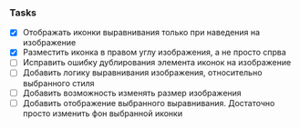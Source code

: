 ### Tasks
- [x] Отображать иконки выравнивания только при наведения на изображение
- [x] Разместить иконка в правом углу изображения, а не просто спрва
- [ ] Исправить ошибку дублирования элемента иконок на изображение
- [ ] Добавить логику выравнивания изображения, относительно выбранного стиля
- [ ] Добавить возможность изменять размер изображения
- [ ] Добавить отображение выбранного выравнивания. Достаточно просто изменить фон выбранной иконки
